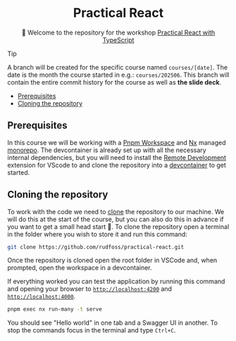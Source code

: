 <h1 align="center">Practical React</h1>

<p align="center">
👋 Welcome to the repository for the workshop <a href="https://www.bouvet.no/kurs/kategorier/utvikling-for-web-og-mobil/workshop-praktisk-react-med-typescript">Practical React with TypeScript</a>
</p>

> [!TIP]
> A branch will be created for the specific course named `courses/[date]`. The date is the month the course started in e.g.: `courses/202506`. This branch will contain the entire commit history for the course as well as **the slide deck**.

- [Prerequisites](#prerequisites)
- [Cloning the repository](#cloning-the-repository)

## Prerequisites

In this course we will be working with a [Pnpm Workspace](https://pnpm.io/workspaces) and [Nx](https://nx.dev/) managed [monorepo](https://monorepo.tools/). The devcontainer is already set up with all the necessary internal dependencies, but you will need to install the [Remote Development](https://marketplace.visualstudio.com/items?itemName=ms-vscode-remote.vscode-remote-extensionpack) extension for VScode to and clone the repository into a [devcontainer](https://code.visualstudio.com/docs/devcontainers/containers) to get started.

## Cloning the repository

To work with the code we need to [clone](https://git-scm.com/docs/git-clone) the repository to our machine. We will do this at the start of the course, but you can also do this in advance if you want to get a small head start 🚀. To clone the repository open a terminal in the folder where you wish to store it and run this command:

```bash
git clone https://github.com/rudfoss/practical-react.git
```

Once the repository is cloned open the root folder in VSCode and, when prompted, open the workspace in a devcontainer.

If everything worked you can test the application by running this command and opening your browser to [`http://localhost:4200`](http://localhost:4200) and [`http://localhost:4000`](http://localhost:4000).

```bash
pnpm exec nx run-many -t serve
```

You should see "Hello world" in one tab and a Swagger UI in another. To stop the commands focus in the terminal and type `Ctrl+C`.
